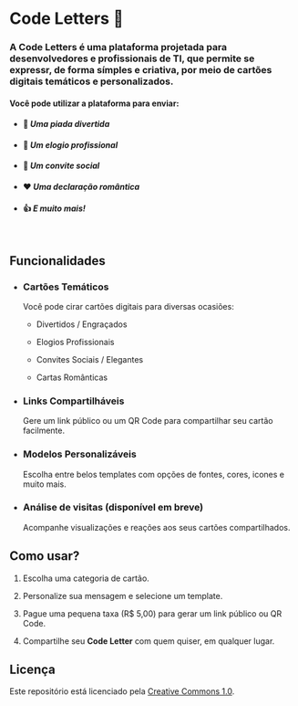 # Code Letters 💌


### A **Code Letters** é uma plataforma projetada para desenvolvedores e profissionais de TI, que permite se expressr, de forma símples e criativa, por meio de cartões digitais temáticos e personalizados.

#### Você pode utilizar a plataforma para enviar:
  - #### 🤪 _Uma piada divertida_
  - #### 🤗 _Um elogio profissional_
  - #### 📅 _Um convite social_
  - #### ❤️ _Uma declaração romântica_
  - #### 👍 _E muito mais!_

<br />

## Funcionalidades

- ### Cartões Temáticos
  Você pode cirar cartões digitais para diversas ocasiões:

  - Divertidos / Engraçados

  - Elogios Profissionais

  - Convites Sociais / Elegantes
  
  - Cartas Românticas


- ### Links Compartilháveis
  Gere um link público ou um QR Code para compartilhar seu cartão facilmente. 


- ### Modelos Personalizáveis
  Escolha entre belos templates com opções de fontes, cores, icones e muito mais.


- ### Análise de visitas (disponível em breve)
  Acompanhe visualizações e reações aos seus cartões compartilhados.


## Como usar?

  1. Escolha uma categoria de cartão.

  2. Personalize sua mensagem e selecione um template.

  3. Pague uma pequena taxa (R$ 5,00) para gerar um link público ou QR Code.

  4. Compartilhe seu **Code Letter** com quem quiser, em qualquer lugar.


## Licença

  Este repositório está licenciado pela [Creative Commons 1.0](./LICENSE).
